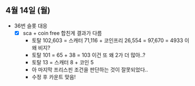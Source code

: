 
## 4월 14일 (월)

- 36번 슬롯 대응
	- [x] sca + coin free 합친게 결과가 다름
		- 토탈 102,603 = 스캐터 71,116 + 코인프리 26,554 = 97,670 = 4933 이 왜 비지?
		- 토탈 101 = 65 + 38 = 103 이건 또 왜 2가 더 많아..?
		- 토탈 13 = 스캐터 8 + 코인 5
		- 아 마지막 프리스핀 조건을 판단하는 것이 잘못되었다..
		- 수정 후 카운트 맞음!